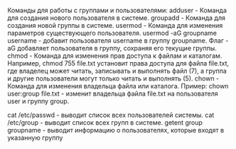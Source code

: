 Команды для работы с группами и пользователями:
adduser - Команда для создания нового пользователя в системе.
groupadd - Команда для создания новой группы в системе.
usermod - Команда для изменения параметров существующего пользователя. 
usermod -aG groupname username - добавит пользователя username в группу groupname. Флаг -aG добавляет пользователя в группу, сохраняя его текущие группы.
chmod - Команда для изменения прав доступа к файлам и каталогам. Например, chmod 755 file.txt установит права доступа для файла file.txt, где владелец может читать, записывать и выполнять файл (7), а группа и другие пользователи могут только читать и выполнять (5).
chown - Команда для изменения владельца файла или каталога. Пример: chown user:group file.txt - изменит владельца файла file.txt на пользователя user и группу group.

cat /etc/passwd - выводит список всех пользователей системы.
cat /etc/group - выводит список всех групп в системе.
getent group groupname - выводит информацию о пользователях, которые входят в указанную группу